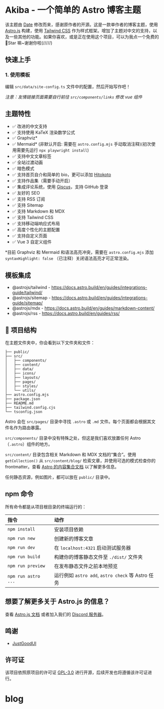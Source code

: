 # Akiba - 一个简单的 Astro 博客主题

该主题由 [Date](https://github.com/JustGoodUI/dante-astro-theme) 修改而来，感谢原作者的开源。这是一款单作者的博客主题，使用 [Astro.js](https://astro.build/) 构建，使用 [Tailwind CSS](https://tailwindcss.com/) 作为样式框架。增加了主题对中文的支持，以及一些其他的功能。如果你喜欢，或是正在使用这个项目，可以为我点一个免费的 🌟Star 嘛~谢谢你啦(/////)

## 快速上手

### 1. 使用模板

编辑 `src/data/site-config.ts` 文件中的配置，然后开始写作吧！

*注意：友情链接页面需要自行前往 `src/components/links` 修改 vue 组件*

## 主题特性

- ✅ 改进的中文支持
- ✅ 支持使用 KaTeX 渲染数学公式
- ✅ Graphviz*
- ✅ Mermaid* (非默认开启: 需要在 `astro.config.mjs` 手动取消注释)(初次使用需要先运行 `npx playwright install`)
- ✅ 支持中文文章标签
- ✅ 全站过渡动画
- ✅ 暗色模式
- ✅ 支持首页自介和简单的 bio，更可以添加 [Hitokoto](https://hitokoto.cn/)
- ✅ 支持作品集（需要手动开启）
- ✅ 集成评论系统，使用 [Giscus](https://giscus.app/)，支持 GitHub 登录
- ✅ 友好的 SEO
- ✅ 支持 RSS 订阅
- ✅ 支持 Sitemap
- ✅ 支持 Markdown 和 MDX
- ✅ 支持 Tailwind CSS
- ✅ 支持移动端响应式布局
- ✅ 高度个性化的主题配置
- ✅ 支持自定义页面
- ✅ Vue 3 自定义组件

*目前 Graphviz 和 Mermaid 和语法高亮冲突，需要在 `astro.config.mjs` 添加 `syntaxHighlight: false` （已注释）关闭语法高亮才可正常渲染。

## 模板集成

- @astrojs/tailwind - https://docs.astro.build/en/guides/integrations-guide/tailwind/
- @astrojs/sitemap - https://docs.astro.build/en/guides/integrations-guide/sitemap/
- @astrojs/mdx - https://docs.astro.build/en/guides/markdown-content/
- @astrojs/rss - https://docs.astro.build/en/guides/rss/

## 🚀 项目结构

在主题文件夹中，你会看到以下文件夹和文件：

```text
├── public/
├── src/
│   ├── components/
│   ├── content/
│   ├── data/
│   ├── icons/
│   ├── layouts/
│   ├── pages/
│   ├── styles/
│   └── utils/
├── astro.config.mjs
├── package.json
├── README.md
├── tailwind.config.cjs
└── tsconfig.json
```

Astro 会在 `src/pages/` 目录中寻找 `.astro` 或 `.md` 文件。每个页面都会根据其文件名作为路由暴露。

`src/components/` 目录中没有特殊之处，但这是我们喜欢放置任何 Astro（`.astro`）组件的地方。

`src/content/` 目录包含相关 Markdown 和 MDX 文档的“集合”。使用 `getCollection()` 从 `src/content/blog/` 检索文章，并使用可选的模式检查你的 frontmatter。查看 [Astro 的内容集合文档](https://docs.astro.build/en/guides/content-collections/) 以了解更多信息。

任何静态资源，例如图片，都可以放在 `public/` 目录中。

## npm 命令

所有命令都是从项目根目录的终端运行的：

| 指令| 动作|
| :------------------------ | :----------------------------------------------- |
| `npm install` | 安装项目依赖 |
| `npm run new` | 创建新的博客文章 |
| `npm run dev` | 在 `localhost:4321` 启动测试服务器 |
| `npm run build` | 构建你的博客静态文件至 `./dist/` 文件夹 |
| `npm run preview` | 在发布静态文件之前本地预览 |
| `npm run astro ...` | 运行例如 `astro add`, `astro check` 等 Astro 任务 |

## 想要了解更多关于 Astro.js 的信息？

查看 [Astro.js 文档](https://docs.astro.build) 或者加入我们的 [Discord 服务器](https://astro.build/chat)。

## 鸣谢

- [JustGoodUI](https://github.com/JustGoodUI/)

## 许可证

该项目依照原项目的许可证 [GPL-3.0](https://github.com/mitian233/astro-theme-akiba/blob/main/LICENSE) 进行开源，后续开发也将遵循该许可证进行。
# blog
